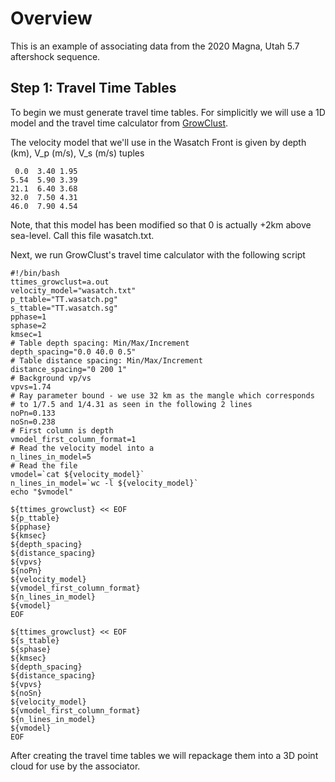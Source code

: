 # Overview

This is an example of associating data from the 2020 Magna, Utah 5.7 aftershock sequence.

## Step 1: Travel Time Tables

To begin we must generate travel time tables.  For simplicitly we will use a  1D model and the travel time calculator from [GrowClust](https://github.com/dttrugman/GrowClust).

The velocity model that we'll use in the Wasatch Front is given by depth (km), V\_p (m/s), V\_s (m/s) tuples

     0.0  3.40 1.95
    5.54  5.90 3.39
    21.1  6.40 3.68
    32.0  7.50 4.31
    46.0  7.90 4.54

Note, that this model has been modified so that 0 is actually +2km above sea-level.  Call this file wasatch.txt.

Next, we run GrowClust's travel time calculator with the following script

    #!/bin/bash
    ttimes_growclust=a.out
    velocity_model="wasatch.txt"
    p_ttable="TT.wasatch.pg"
    s_ttable="TT.wasatch.sg"
    pphase=1
    sphase=2
    kmsec=1
    # Table depth spacing: Min/Max/Increment
    depth_spacing="0.0 40.0 0.5"
    # Table distance spacing: Min/Max/Increment
    distance_spacing="0 200 1"
    # Background vp/vs
    vpvs=1.74
    # Ray parameter bound - we use 32 km as the mangle which corresponds
    # to 1/7.5 and 1/4.31 as seen in the following 2 lines 
    noPn=0.133
    noSn=0.238
    # First column is depth
    vmodel_first_column_format=1
    # Read the velocity model into a
    n_lines_in_model=5
    # Read the file
    vmodel=`cat ${velocity_model}`
    n_lines_in_model=`wc -l ${velocity_model}`
    echo "$vmodel"

    ${ttimes_growclust} << EOF
    ${p_ttable}
    ${pphase}
    ${kmsec}
    ${depth_spacing}
    ${distance_spacing}
    ${vpvs}
    ${noPn}
    ${velocity_model}
    ${vmodel_first_column_format}
    ${n_lines_in_model}
    ${vmodel}
    EOF

    ${ttimes_growclust} << EOF
    ${s_ttable}
    ${sphase}
    ${kmsec}
    ${depth_spacing}
    ${distance_spacing}
    ${vpvs}
    ${noSn}
    ${velocity_model}
    ${vmodel_first_column_format}
    ${n_lines_in_model}
    ${vmodel}
    EOF

After creating the travel time tables we will repackage them into a 3D point cloud for use by the associator.

